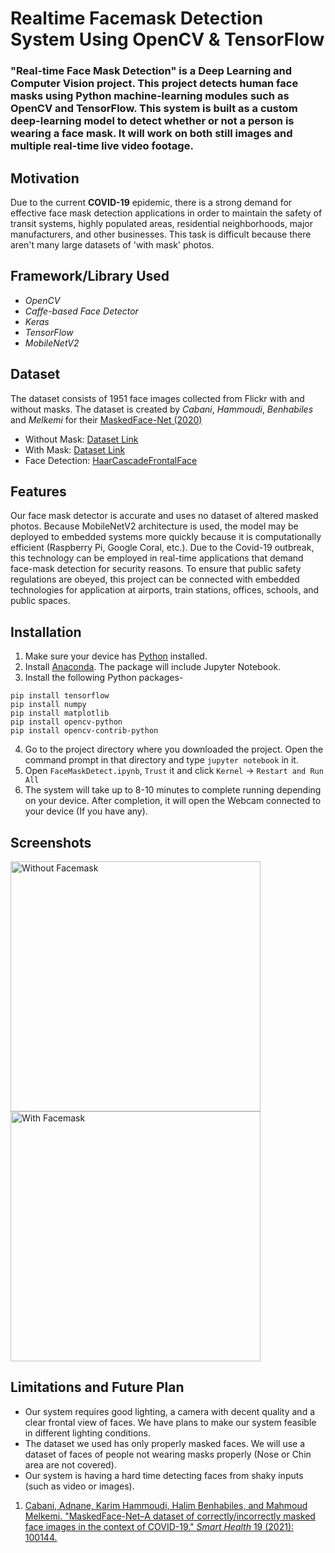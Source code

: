 # Realtime Facemask Detection System Using OpenCV & TensorFlow
### **"Real-time Face Mask Detection"** is a Deep Learning and Computer Vision project. This project detects human face masks using Python machine-learning modules such as OpenCV and TensorFlow. This system is built as a custom deep-learning model to detect whether or not a person is wearing a face mask. It will work on both still images and multiple real-time live video footage.
## Motivation
Due to the current **COVID-19** epidemic, there is a strong demand for effective face mask detection applications in order to maintain the safety of transit systems, highly populated areas, residential neighborhoods, major manufacturers, and other businesses. This task is difficult because there aren't many large datasets of 'with mask' photos.
## Framework/Library Used
* *OpenCV*
* *Caffe-based Face Detector*
* *Keras*
* *TensorFlow*
* *MobileNetV2*
## Dataset
The dataset consists of 1951 face images collected from Flickr with and without masks. The dataset is created by *Cabani*, *Hammoudi*, *Benhabiles* and *Melkemi* for their [MaskedFace-Net (2020)](https://arxiv.org/abs/2008.08016)
* Without Mask: [Dataset Link](https://drive.google.com/drive/folders/1taHKxS66YKJNhdhiGcEdM6nnE5W9zBb1)
* With Mask: [Dataset Link](https://drive.google.com/drive/folders/1IUzo9KtMYFmWxCsdpPG8QOqhOg93vWxL)
* Face Detection: [HaarCascadeFrontalFace](https://github.com/opencv/opencv/tree/master/data/haarcascades)
## Features
Our face mask detector is accurate and uses no dataset of altered masked photos. Because MobileNetV2 architecture is used, the model may be deployed to embedded systems more quickly because it is computationally efficient (Raspberry Pi, Google Coral, etc.). 
Due to the Covid-19 outbreak, this technology can be employed in real-time applications that demand face-mask detection for security reasons. To ensure that public safety regulations are obeyed, this project can be connected with embedded technologies for application at airports, train stations, offices, schools, and public spaces.
## Installation
1. Make sure your device has [Python](https://www.python.org/downloads/) installed.
2. Install [Anaconda](https://www.anaconda.com/). The package will include Jupyter Notebook.
3. Install the following Python packages-
  ```
  pip install tensorflow
  pip install numpy
  pip install matplotlib
  pip install opencv-python
  pip install opencv-contrib-python
  ```
4. Go to the project directory where you downloaded the project. Open the command prompt in that directory and type ```jupyter notebook``` in it.
5. Open ```FaceMaskDetect.ipynb```, ```Trust``` it and click ```Kernel``` -> ```Restart and Run All```
6. The system will take up to 8-10 minutes to complete running depending on your device. After completion, it will open the Webcam connected to your device (If you have any).
## Screenshots
<img
  src="https://i.ibb.co/rF8Ln5J/NO-MASK-1.jpg"
  alt="Without Facemask"
  title="Without Face Mask"
  style="display: inline-block; margin: 0 auto; width: 400px">
<img
  src="https://i.ibb.co/bFQkpTx/Face-Mask-1.jpg"
  alt="With Facemask"
  title="With Face Mask"
  style="display: inline-block; margin: 0 auto; width: 400px">
## Limitations and Future Plan
* Our system requires good lighting, a camera with decent quality and a clear frontal view of faces. We have plans to make our system feasible in different lighting conditions.
* The dataset we used has only properly masked faces. We will use a dataset of faces of people not wearing masks properly (Nose or Chin area are not covered).
* Our system is having a hard time detecting faces from shaky inputs (such as video or images).
1. [Cabani, Adnane, Karim Hammoudi, Halim Benhabiles, and Mahmoud Melkemi. "MaskedFace-Net–A dataset of correctly/incorrectly masked face images in the context of COVID-19." *Smart Health* 19 (2021): 100144.](https://www.sciencedirect.com/science/article/pii/S2352648320300362)
